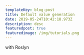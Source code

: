 ```yaml
---
templateKey: blog-post
title: Default value generation
date: 2019-05-24T10:42:18.973Z
description: desc
featuredpost: true
featuredimage: /img/tutorials.png
---
```

with Roslyn
